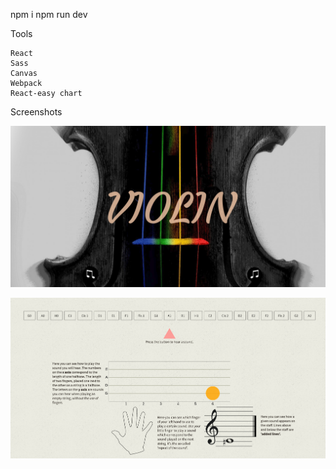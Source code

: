 npm i 
npm run dev


Tools

    React
    Sass
    Canvas
    Webpack
    React-easy chart
    
Screenshots

![alt text](src/images/screenshot2.png "Header")

![alt text](src/images/Screenshot1.png "Main")
    
